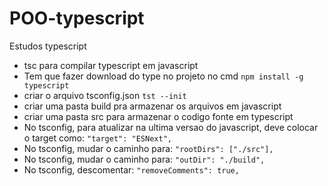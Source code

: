 # POO-typescript
Estudos typescript

* tsc para compilar typescript em javascript 
* Tem que fazer download do type no projeto no cmd
```npm install -g typescript```
* criar o arquivo tsconfig.json ```tst --init``` 
* criar uma pasta build pra armazenar os arquivos em javascript 
* criar uma pasta src para armazenar o codigo fonte em typescript
* No tsconfig, para atualizar na ultima versao do javascript, deve colocar o target como: ```"target": "ESNext",```
* No tsconfig, mudar o caminho para: ```"rootDirs": ["./src"],``` 
* No tsconfig, mudar o caminho para: ```"outDir": "./build",```
* No tsconfig, descomentar: ```"removeComments": true,```  
